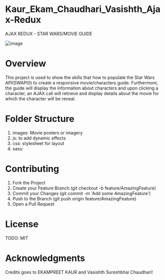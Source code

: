 # Kaur_Ekam_Chaudhari_Vasishth_Ajax-Redux
AJAX REDUX - STAR WARS/MOVIE GUIDE


![image](https://github.com/ekameeraa/Kaur_Ekam_Chaudhari_Vasishth_Ajax-Redux/assets/121986393/cbdf80d7-6ef2-4ad5-93d8-9a94e136802f)

# Overview
This project is used to show the skills that how to populate the Star Wars API(SWAPI0) to create a responsive movie/characters guide. Furthermore, the guide will display the information about characters and upon clicking a character, an AJAX call will retrieve and display details about the movie for which the character will be reveal.

# Folder Structure
1. images: Movie posters or imagery
2. js: to add dynamic effects
3. css: stylesheet for layout
4. sass: 

# Contributing

1. Fork the Project
2. Create your Feature Branch (git checkout -b feature/AmazingFeature)
3. Commit your Changes (git commit -m 'Add some AmazingFeature')
4. Push to the Branch (git push origin feature/AmazingFeature)
5. Open a Pull Request

# License

TODO: MIT

# Acknowledgments

Credits goes to EKAMPREET KAUR and Vasishth Sureshbhai Chaudhari!
